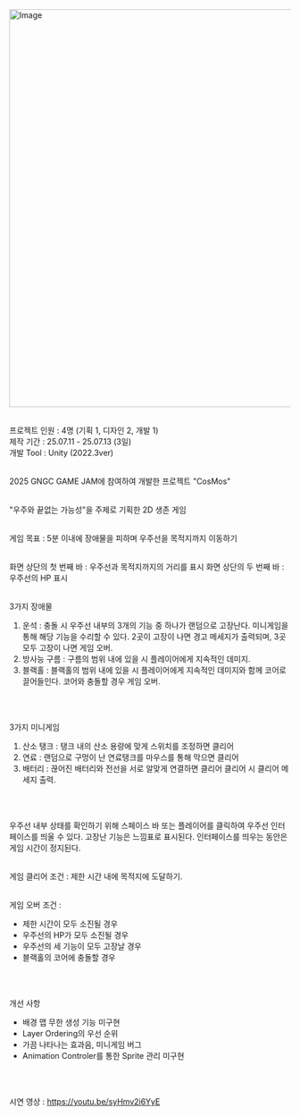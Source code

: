 <img width="1270" height="712" alt="Image" src="https://github.com/user-attachments/assets/ef893a25-7095-4486-a890-4a40abe4f7aa" />
<br />
<br />

프로젝트 인원 : 4명 (기획 1, 디자인 2, 개발 1)
<br />
제작 기간 : 25.07.11 - 25.07.13 (3일) 
<br />
개발 Tool : Unity (2022.3ver)
<br />
<br />

2025 GNGC GAME JAM에 참여하여 개발한 프로젝트 "CosMos"
<br />
<br />

"우주와 끝없는 가능성"을 주제로 기획한 2D 생존 게임
<br />
<br />

게임 목표 : 5분 이내에 장애물을 피하며 우주선을 목적지까지 이동하기
<br />
<br />

화면 상단의 첫 번째 바 : 우주선과 목적지까지의 거리를 표시
화면 상단의 두 번째 바 : 우주선의 HP 표시
<br />
<br />

3가지 장애물
1. 운석 : 충돌 시 우주선 내부의 3개의 기능 중 하나가 랜덤으로 고장난다. 미니게임을 통해 해당 기능을 수리할 수 있다. 2곳이 고장이 나면 경고 메세지가 출력되며, 3곳 모두 고장이 나면 게임 오버.
2. 방사능 구름 : 구름의 범위 내에 있을 시 플레이어에게 지속적인 데미지.
3. 블랙홀 : 블랙홀의 범위 내에 있을 시 플레이어에게 지속적인 데미지와 함께 코어로 끌어들인다. 코어와 충돌할 경우 게임 오버.
<br />
<br />

3가지 미니게임
1. 산소 탱크 : 탱크 내의 산소 용량에 맞게 스위치를 조정하면 클리어
2. 연료 : 랜덤으로 구멍이 난 연료탱크를 마우스를 통해 막으면 클리어
3. 배터리 : 끊어진 배터리와 전선을 서로 알맞게 연결하면 클리어
클리어 시 클리어 메세지 출력.
<br />
<br />

우주선 내부 상태를 확인하기 위해 스페이스 바 또는 플레이어를 클릭하여 우주선 인터페이스를 띄울 수 있다. 고장난 기능은 느낌표로 표시된다. 인터페이스를 띄우는 동안은 게임 시간이 정지된다.
<br />
<br />

게임 클리어 조건 : 제한 시간 내에 목적지에 도달하기.
<br />
<br />

게임 오버 조건 :
- 제한 시간이 모두 소진될 경우
- 우주선의 HP가 모두 소진될 경우
- 우주선의 세 기능이 모두 고장날 경우
- 블랙홀의 코어에 충돌할 경우
<br />
<br />

개선 사항
- 배경 맵 무한 생성 기능 미구현
- Layer Ordering의 우선 순위
- 가끔 나타나는 효과음, 미니게임 버그
- Animation Controler를 통한 Sprite 관리 미구현
<br />
<br />

시연 영상 : https://youtu.be/syHmv2i6YyE
